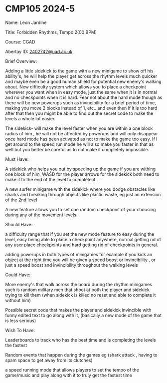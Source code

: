 # CMP105 2024-5 

Name: Leon Jardine

Title: Forbidden Rhythms, Tempo 2(00 BPM)

Course: CGAD

Abertay ID: 2402742@uad.ac.uk

Brief Overview:

Adding a little sidekick to the game with a new minigame to show off his ability's, he will help the player get across the rhythm levels much quicker and maybe even be a good human shield for potential new enemy's walking about. New difficulty system which allows you to place a checkpoint wherever you want when in easy mode, just the same when it is in normal and no checkpoints when it is hard. Fear not about the hard mode though as there will be new powerups such as invincibility for a brief period of time, making you move 2 blocks instead of 1, etc.. and even then if it is too hard after that then you might be able to find out the secret code to make the levels a whole lot easier.

The sidekick- will make the level faster when you are within a one block radius of him , he will not be affected by powerups and will only disappear once hard mode has been activated as not to make the game too easy. If i get around to the speed run mode he will also make you faster in that as well but you better be careful as to not make it completely impossible.

Must Have:

A sidekick who helps you out by speeding up the game if you are withing one block of him, WASD for the player arrows for the sidekick both need to make it to the end of the level to complete it.

A new surfer minigame with the sidekick where you dodge obstacles like sharks and breaking through objects like plastic waste, eg just an extension of the 2nd level

A new feature allows you to set one random checkpoint of your choosing during any of the movement levels.

Should Have: 

a difficulty range that if you set the new mode feature to easy during the level, easy being able to place a checkpoint anywhere, normal getting rid of any user place checkpoints and hard getting rid of checkpoints in general.

adding powerups in both types of minigames for example if you kick an object at the right time you will be given a speed boost or invincibility , or just a speed boost and invincibility throughout the walking levels

Could Have: 

More enemy's that walk across the board during the rhythm minigames such is random military men that shoot at both the player and sidekick trying to kill them (when sidekick is killed no reset and able to complete it without him)

Possible secret code that makes the player and sidekick invincible with funny edited text to go along with it, (basically a new mode of the game that is less serious)


Wish To Have: 

Leaderboards to track who has the best time and is completing the levels the fastest

Random events that happen during the games eg (shark attack , having to spam space to get away from its clutches)

a speed running mode that allows players to set the tempo of the game/music and play along with it to truly get the fastest time

